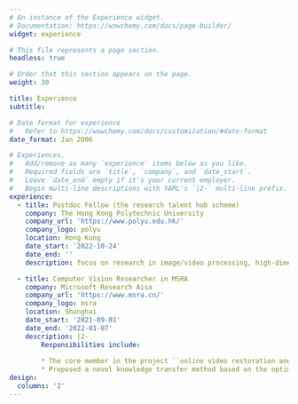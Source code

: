 ```yaml
---
# An instance of the Experience widget.
# Documentation: https://wowchemy.com/docs/page-builder/
widget: experience

# This file represents a page section.
headless: true

# Order that this section appears on the page.
weight: 30

title: Experience
subtitle:

# Date format for experience
#   Refer to https://wowchemy.com/docs/customization/#date-format
date_format: Jan 2006

# Experiences.
#   Add/remove as many `experience` items below as you like.
#   Required fields are `title`, `company`, and `date_start`.
#   Leave `date_end` empty if it's your current employer.
#   Begin multi-line descriptions with YAML's `|2-` multi-line prefix.
experience:
  - title: Postdoc Fellow (the research talent hub scheme)
    company: The Hong Kong Polytechnic University
    company_url: 'https://www.polyu.edu.hk/'
    company_logo: polyu
    location: Hong Kong
    date_start: '2022-10-24'
    date_end: ''
    description: focus on research in image/video processing, high-dimensional signal processing, and diffusion models.

  - title: Computer Vision Researcher in MSRA
    company: Microsoft Research Aisa
    company_url: 'https://www.msra.cn/'
    company_logo: msra
    location: Shanghai
    date_start: '2021-09-01'
    date_end: '2022-01-07'
    description: |2-
        Responsibilities include:
        
        * The core member in the project ``online video restoration and enhancement system" is responsible for investigating deep spatial-temporal models (i.e., RNN, LSTM, Transformer, etc.) for real-time video processing.
        * Proposed a novel knowledge transfer method based on the optimal transport theory. The performance of the lightweight models can be improved by 0.15 dB without increasing model complexity. The proposed method can significantly accelerate the running speed by 400%.
design:
  columns: '2'
---
```

